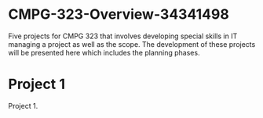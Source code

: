 # CMPG-323-Overview-34341498
Five projects for CMPG 323 that involves developing special skills in IT managing a project as well as the scope. The development of these projects will be presented here which includes the planning phases.

# Project 1
Project 1.
